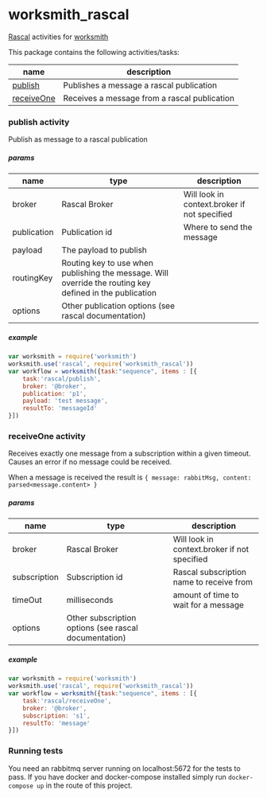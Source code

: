 # worksmith_rascal

[Rascal](http://npmjs.com/package/rascal) activities for [worksmith](http://npmjs.com/package/worksmith)

This package contains the following activities/tasks:

name | description
--- | ---
[publish](#publish-activity) | Publishes a message a rascal publication
[receiveOne](#receiveOne-activity) | Receives a message from a rascal publication

### publish activity
Publish as message to a rascal publication
##### params
name | type | description
--- | --- | ---
broker | Rascal Broker | Will look in context.broker if not specified
publication | Publication id | Where to send the message
payload | The payload to publish
routingKey | Routing key to use when publishing the message. Will override the routing key defined in the publication
options | Other publication options (see rascal documentation)

##### example

```javascript
var worksmith = require('worksmith')
worksmith.use('rascal', require('worksmith_rascal'))
var workflow = worksmith({task:"sequence", items : [{
    task:'rascal/publish',
    broker: '@broker',
    publication: 'p1',
    payload: 'test message',
    resultTo: 'messageId'
}])
```


### receiveOne activity
Receives exactly one message from a subscription within a given timeout.
Causes an error if no message could be received.

When a message is received the result is `{ message: rabbitMsg, content: parsed<message.content> }`

##### params
name | type | description
--- | --- | ---
broker | Rascal Broker | Will look in context.broker if not specified
subscription | Subscription id | Rascal subscription name to receive from
timeOut | milliseconds | amount of time to wait for a message
options | Other subscription options (see rascal documentation)

##### example

```javascript
var worksmith = require('worksmith')
worksmith.use('rascal', require('worksmith_rascal'))
var workflow = worksmith({task:"sequence", items : [{
    task:'rascal/receiveOne',
    broker: '@broker',
    subscription: 's1',
    resultTo: 'message'
}])
```

### Running tests
You need an rabbitmq server running on localhost:5672 for the tests to pass. If you have docker and docker-compose installed simply run ```docker-compose up``` in the route of this project.

